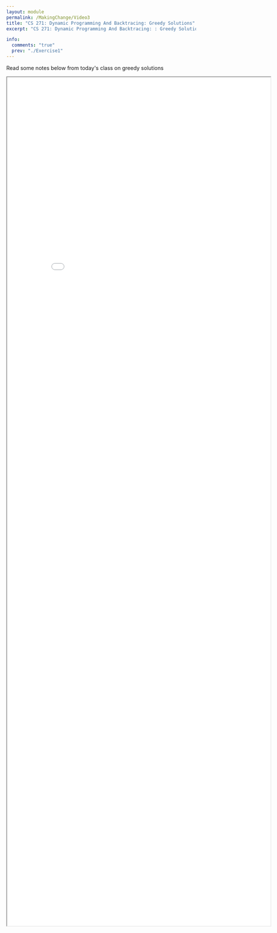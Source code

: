 ```yaml
---
layout: module
permalink: /MakingChange/Video3
title: "CS 271: Dynamic Programming And Backtracing: Greedy Solutions"
excerpt: "CS 271: Dynamic Programming And Backtracing: : Greedy Solutions"

info:
  comments: "true"
  prev: "./Exercise1"
---
```


<p>
Read some notes below from today's class on greedy solutions
</p>

<iframe src = "../images/Module11/GreedyChangeMaking.html" width="700" height="2250">